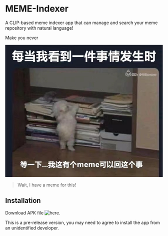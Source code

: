 # MEME-Indexer

A CLIP-based meme indexer app that can manage and search your meme repository with natural language! 

Make you never 

![](./imgs/have_a_meme.jpg)
> Wait, I have a meme for this! 

## Installation

Download APK file ![here](https://github.com/VEWOXIC/MEME-Indexer/releases). 

This is a pre-release version, you may need to agree to install the app from an unidentified developer.





